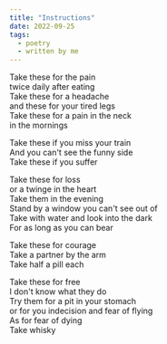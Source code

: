 ```yaml
---
title: "Instructions"
date: 2022-09-25
tags:
  - poetry
  - written by me
---
```


Take these for the pain\
twice daily after eating\
Take these for a headache\
and these for your tired legs\
Take these for a pain in the neck\
in the mornings

Take these if you miss your train\
And you can't see the funny side\
Take these if you suffer

Take these for loss\
or a twinge in the heart\
Take them in the evening\
Stand by a window you can't see out of\
Take with water and look into the dark\
For as long as you can bear

Take these for courage\
Take a partner by the arm\
Take half a pill each

Take these for free\
I don't know what they do\
Try them for a pit in your stomach\
or for you indecision and fear of flying\
As for fear of dying\
Take whisky